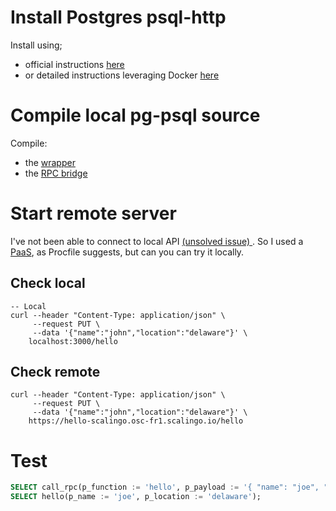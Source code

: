 # Install Postgres psql-http
Install using;
- official instructions [here](https://github.com/pramsey/pgsql-http) 
- or detailed instructions leveraging Docker [here](http://github.com/GradedJestRisk/db-training/blob/master/RDBMS/PostgreSQL/queries/extension/http/http.sql)

# Compile local pg-psql source
Compile:
- the [wrapper](http://github.com/GradedJestRisk/db-training/blob/master/RDBMS/PostgreSQL/testing/js-rpc/local/hello.sql)
- the [RPC bridge](http://github.com/GradedJestRisk/db-training/blob/master/RDBMS/PostgreSQL/testing/js-rpc/local/rpc.sql)

# Start remote server
I've not been able to connect to local API [ (unsolved issue) ](https://github.com/pramsey/pgsql-http/issues/117).
So I used a [PaaS](https://scalingo.com/), as Procfile suggests, but can you can try it locally.

## Check local
```` shell
-- Local
curl --header "Content-Type: application/json" \
     --request PUT \
     --data '{"name":"john","location":"delaware"}' \
    localhost:3000/hello
````

## Check remote
```` shell
curl --header "Content-Type: application/json" \
     --request PUT \
     --data '{"name":"john","location":"delaware"}' \
    https://hello-scalingo.osc-fr1.scalingo.io/hello
```` 

# Test
```` sql
SELECT call_rpc(p_function := 'hello', p_payload := '{ "name": "joe", "location" : "delaware" }');
SELECT hello(p_name := 'joe', p_location := 'delaware');
```` 
